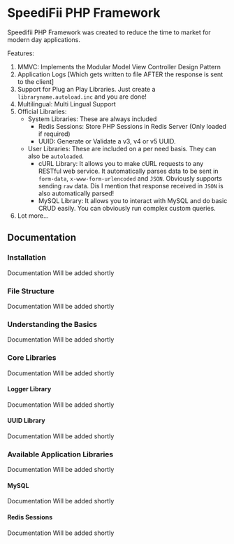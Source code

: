 # SpeediFii PHP Framework

Speedifii PHP Framework was created to reduce the time to market for modern day applications.

Features:

1. MMVC: Implements the Modular Model View Controller Design Pattern
2. Application Logs [Which gets written to file AFTER the response is sent to the client]
3. Support for Plug an Play Libraries. Just create a `libraryname.autoload.inc` and you are done!
4. Multilingual: Multi Lingual Support
5. Official Libraries:
    - System Libraries: These are always included
        + Redis Sessions: Store PHP Sessions in Redis Server (Only loaded if required)
        + UUID: Generate or Validate a v3, v4 or v5 UUID.
    - User Libraries: These are included on a per need basis. They can also be `autoloaded`.
        + cURL Library: It allows you to make cURL requests to any RESTful web service. It automatically parses data to be sent in `form-data`, `x-www-form-urlencoded` and `JSON`. Obviously supports sending `raw` data. Dis I mention that response received in `JSON` is also automatically parsed!
        + MySQL Library: It allows you to interact with MySQL and do basic CRUD easily. You can obviously run complex custom queries.
6. Lot more...


## Documentation

### Installation

Documentation Will be added shortly

### File Structure

Documentation Will be added shortly

### Understanding the Basics

Documentation Will be added shortly

### Core Libraries

Documentation Will be added shortly

#### Logger Library

Documentation Will be added shortly
    
#### UUID Library

Documentation Will be added shortly
    
### Available Application Libraries

Documentation Will be added shortly
    
#### MySQL

Documentation Will be added shortly

#### Redis Sessions

Documentation Will be added shortly

